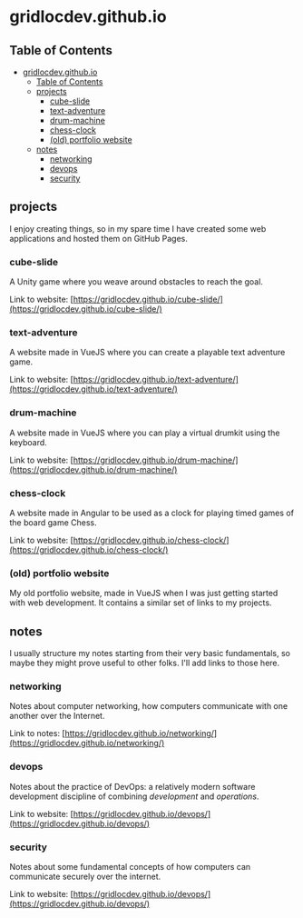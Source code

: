 # gridlocdev.github.io

## Table of Contents

- [gridlocdev.github.io](#gridlocdevgithubio)
  - [Table of Contents](#table-of-contents)
  - [projects](#projects)
    - [cube-slide](#cube-slide)
    - [text-adventure](#text-adventure)
    - [drum-machine](#drum-machine)
    - [chess-clock](#chess-clock)
    - [(old) portfolio website](#old-portfolio-website)
  - [notes](#notes)
    - [networking](#networking)
    - [devops](#devops)
    - [security](#security)

## projects

I enjoy creating things, so in my spare time I have created some web applications and hosted them on GitHub Pages.

### cube-slide

A Unity game where you weave around obstacles to reach the goal.

Link to website: [https://gridlocdev.github.io/cube-slide/](https://gridlocdev.github.io/cube-slide/)

### text-adventure

A website made in VueJS where you can create a playable text adventure game.

Link to website: [https://gridlocdev.github.io/text-adventure/](https://gridlocdev.github.io/text-adventure/)

### drum-machine

A website made in VueJS where you can play a virtual drumkit using the keyboard.

Link to website: [https://gridlocdev.github.io/drum-machine/](https://gridlocdev.github.io/drum-machine/)

### chess-clock

A website made in Angular to be used as a clock for playing timed games of the board game Chess.

Link to website: [https://gridlocdev.github.io/chess-clock/](https://gridlocdev.github.io/chess-clock/)

### (old) portfolio website

My old portfolio website, made in VueJS when I was just getting started with web development. It contains a similar set of links to my projects.

## notes

I usually structure my notes starting from their very basic fundamentals, so maybe they might prove useful to other folks. I'll add links to those here.

### networking

Notes about computer networking, how computers communicate with one another over the Internet.

Link to notes: [https://gridlocdev.github.io/networking/](https://gridlocdev.github.io/networking/)

### devops

Notes about the practice of DevOps: a relatively modern software development discipline of combining _development_ and _operations_.

Link to website: [https://gridlocdev.github.io/devops/](https://gridlocdev.github.io/devops/)

### security

Notes about some fundamental concepts of how computers can communicate securely over the internet.

Link to website: [https://gridlocdev.github.io/devops/](https://gridlocdev.github.io/devops/)
